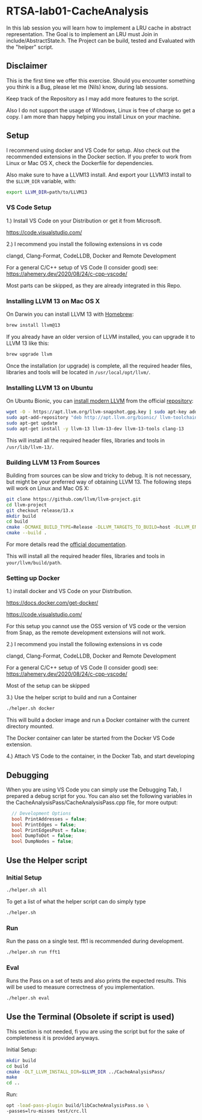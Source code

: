 # RTSA-lab01-CacheAnalysis

In this lab session you will learn how to implement a LRU cache in abstract representation.
The Goal is to implement an LRU must Join in include/AbstractState.h.
The Project can be build, tested and Evaluated with the "helper" script.

## Disclaimer

This is the first time we offer this exercise.
Should you encounter something you think is a Bug, please let me (Nils) know, during lab sessions.

Keep track of the Repository as I may add more features to the script.

Also I do not support the usage of Windows, Linux is free of charge so get a copy.
I am more than happy helping you install Linux on your machine.

## Setup

I recommend using docker and VS Code for setup.
Also check out the recommended extensions in the Docker section.
If you prefer to work from Linux or Mac OS X, check the Dockerfile for dependencies.

Also make sure to have a LLVM13 install.
And export your LLVM13 install to the `$LLVM_DIR` variable, with:

```bash
export LLVM_DIR=path/to/LLVM13
```

### VS Code Setup

1.) Install VS Code on your Distribution or get it from Microsoft.

<https://code.visualstudio.com/>

2.) I recommend you install the following extensions in vs code

clangd,
Clang-Format,
CodeLLDB,
Docker and
Remote Development

For a general C/C++ setup of VS Code (I consider good) see:
<https://ahemery.dev/2020/08/24/c-cpp-vscode/>

Most parts can be skipped, as they are already integrated in this Repo.

### Installing LLVM 13 on Mac OS X

On Darwin you can install LLVM 13 with [Homebrew](https://brew.sh/):

```bash
brew install llvm@13
```

If you already have an older version of LLVM installed, you can upgrade it to
LLVM 13 like this:

```bash
brew upgrade llvm
```

Once the installation (or upgrade) is complete, all the required header files,
libraries and tools will be located in `/usr/local/opt/llvm/`.

### Installing LLVM 13 on Ubuntu

On Ubuntu Bionic, you can [install modern
LLVM](https://blog.kowalczyk.info/article/k/how-to-install-latest-clang-6.0-on-ubuntu-16.04-xenial-wsl.html)
from the official [repository](http://apt.llvm.org/):

```bash
wget -O - https://apt.llvm.org/llvm-snapshot.gpg.key | sudo apt-key add -
sudo apt-add-repository "deb http://apt.llvm.org/bionic/ llvm-toolchain-bionic-13 main"
sudo apt-get update
sudo apt-get install -y llvm-13 llvm-13-dev llvm-13-tools clang-13
```

This will install all the required header files, libraries and tools in
`/usr/lib/llvm-13/`.

### Building LLVM 13 From Sources

Building from sources can be slow and tricky to debug. It is not necessary, but
might be your preferred way of obtaining LLVM 13. The following steps will work
on Linux and Mac OS X:

```bash
git clone https://github.com/llvm/llvm-project.git
cd llvm-project
git checkout release/13.x
mkdir build
cd build
cmake -DCMAKE_BUILD_TYPE=Release -DLLVM_TARGETS_TO_BUILD=host -DLLVM_ENABLE_PROJECTS=clang <llvm-project/root/dir>/llvm/
cmake --build .
```

For more details read the [official
documentation](https://llvm.org/docs/CMake.html).

This will install all the required header files, libraries and tools in `your/llvm/build/path`.

### Setting up Docker

1.) install docker and VS Code on your Distribution.

<https://docs.docker.com/get-docker/>

<https://code.visualstudio.com/>

For this setup you cannot use the OSS version of VS code or the version from Snap, as the remote development extensions will not work.

2.) I recommend you install the following extensions in vs code

clangd,
Clang-Format,
CodeLLDB,
Docker and
Remote Development

For a general C/C++ setup of VS Code (I consider good) see:
<https://ahemery.dev/2020/08/24/c-cpp-vscode/>

Most of the setup can be skipped

3.) Use the helper script to build and run a Container

```bash
./helper.sh docker
```

This will build a docker image and run a Docker container with the current directory mounted.

The Docker container can later be started from the Docker VS Code extension.

4.) Attach VS Code to the container, in the Docker Tab, and start developing

## Debugging

When you are using VS Code you can simply use the Debugging Tab, I prepared a debug script for you.
You can also set the following variables in the CacheAnalysisPass/CacheAnalysisPass.cpp file, for more output:

```cpp
  // Development Options
  bool PrintAddresses = false;
  bool PrintEdges = false;
  bool PrintEdgesPost = false;
  bool DumpToDot = false;
  bool DumpNodes = false;
```

## Use the Helper script

### Initial Setup

```bash
./helper.sh all
```

To get a list of what the helper script can do simply type

```bash
./helper.sh 
```

### Run

Run the pass on a single test.
fft1 is recommended during development.

```bash
./helper.sh run fft1
```

### Eval

Runs the Pass on a set of tests and also prints the expected results.
This will be used to measure correctness of you implementation.

```bash
./helper.sh eval
```

## Use the Terminal (Obsolete if script is used)

This section is not needed, fi you are using the script but for the sake of completeness it is provided anyways.

Initial Setup:

```bash
mkdir build
cd build
cmake -DLT_LLVM_INSTALL_DIR=$LLVM_DIR ../CacheAnalysisPass/
make
cd ..
```

Run:

```bash
opt -load-pass-plugin build/libCacheAnalysisPass.so \
-passes=lru-misses test/crc.ll
```
